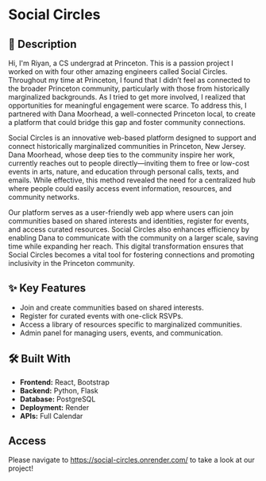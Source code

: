 # Social Circles

## 📖 Description
Hi, I'm Riyan, a CS undergrad at Princeton. This is a passion project I worked on with four other amazing engineers called Social Circles. Throughout my time at Princeton, I found that I didn’t feel as connected to the broader Princeton community, particularly with those from historically marginalized backgrounds. As I tried to get more involved, I realized that opportunities for meaningful engagement were scarce. To address this, I partnered with Dana Moorhead, a well-connected Princeton local, to create a platform that could bridge this gap and foster community connections.

Social Circles is an innovative web-based platform designed to support and connect historically marginalized communities in Princeton, New Jersey. Dana Moorhead, whose deep ties to the community inspire her work, currently reaches out to people directly—inviting them to free or low-cost events in arts, nature, and education through personal calls, texts, and emails. While effective, this method revealed the need for a centralized hub where people could easily access event information, resources, and community networks.

Our platform serves as a user-friendly web app where users can join communities based on shared interests and identities, register for events, and access curated resources. Social Circles also enhances efficiency by enabling Dana to communicate with the community on a larger scale, saving time while expanding her reach. This digital transformation ensures that Social Circles becomes a vital tool for fostering connections and promoting inclusivity in the Princeton community.

## ✨ Key Features
- Join and create communities based on shared interests.
- Register for curated events with one-click RSVPs.
- Access a library of resources specific to marginalized communities.
- Admin panel for managing users, events, and communication.

## 🛠️ Built With
- **Frontend:** React, Bootstrap
- **Backend:** Python, Flask
- **Database:** PostgreSQL
- **Deployment:** Render
- **APIs:** Full Calendar

## Access
Please navigate to https://social-circles.onrender.com/ to take a look at our project! 



